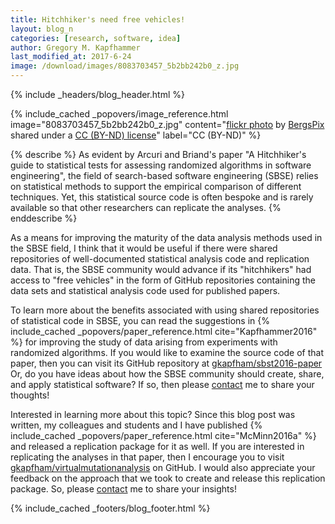 ```yaml
---
title: Hitchhiker's need free vehicles!
layout: blog_n
categories: [research, software, idea]
author: Gregory M. Kapfhammer
last_modified_at: 2017-6-24
image: /download/images/8083703457_5b2bb242b0_z.jpg
---
```


{% include _headers/blog_header.html %}

<!-- include_cached header image -->
{% include_cached _popovers/image_reference.html image="8083703457_5b2bb242b0_z.jpg" content="<a title='20121004_untitled_0012' href='https://flickr.com/photos/rick_bergstrom/8083703457'>flickr photo</a> by <a href='https://flickr.com/people/rick_bergstrom'>BergsPix</a> shared under a <a href='https://creativecommons.org/licenses/by-nd/2.0/'>CC (BY-ND) license</a>" label="CC (BY-ND)" %}

{% describe %}
As evident by Arcuri and Briand's paper "A Hitchhiker's guide to statistical tests for assessing randomized algorithms
in software engineering", the field of search-based software engineering (SBSE) relies on statistical methods to support
the empirical comparison of different techniques. Yet, this statistical source code is often bespoke and is rarely
available so that other researchers can replicate the analyses.
{% enddescribe %}

As a means for improving the maturity of the data analysis methods used in the
SBSE field, I think that it would be useful if there were shared repositories
of well-documented statistical analysis code and replication data. That is, the
SBSE community would advance if its "hitchhikers" had access to "free vehicles"
in the form of GitHub repositories containing the data sets and statistical
analysis code used for published papers.

<p>
To learn more about the benefits associated with using shared repositories of
statistical code in SBSE, you can read the suggestions in {% include_cached
_popovers/paper_reference.html cite="Kapfhammer2016" %}
for improving the study of data arising from experiments with
randomized algorithms. If you would like to examine the source code of that
paper, then you can visit its GitHub repository at <a
href="https://github.com/gkapfham/sbst2016-paper">gkapfham/sbst2016-paper</a>
Or, do you have ideas about how the SBSE community should create, share, and
apply statistical software? If so, then please
<a href="{{site.baseurl}}contact">contact</a> me to share your thoughts!
</p>

<p>
Interested in learning more about this topic? Since this blog post was written,
my colleagues and students and I have published {% include_cached
_popovers/paper_reference.html cite="McMinn2016a" %} and released a replication
package for it as well. If you are interested in replicating the analyses in
that paper, then I encourage you to visit <a
href="https://github.com/gkapfham/virtualmutationanalysis">gkapfham/virtualmutationanalysis</a>
on GitHub. I would also appreciate your feedback on the approach that we took
to create and release this replication package. So, please
<a href="{{site.baseurl}}contact">contact</a>
me to share your insights!
</p>

{% include_cached _footers/blog_footer.html %}
